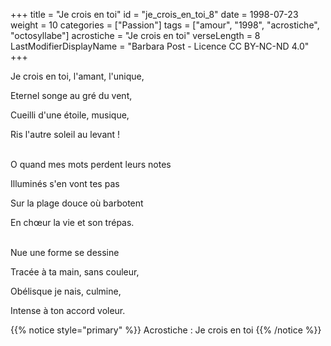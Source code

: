 +++
title = "Je crois en toi"
id = "je_crois_en_toi_8"
date = 1998-07-23
weight = 10
categories = ["Passion"]
tags = ["amour", "1998", "acrostiche", "octosyllabe"]
acrostiche = "Je crois en toi"
verseLength = 8
LastModifierDisplayName = "Barbara Post - Licence CC BY-NC-ND 4.0"
+++

Je crois en toi, l'amant, l'unique,

Eternel songe au gré du vent,

Cueilli d'une étoile, musique,

Ris l'autre soleil au levant !

 \
O quand mes mots perdent leurs notes

Illuminés s'en vont tes pas

Sur la plage douce où barbotent

En chœur la vie et son trépas.

 \
Nue une forme se dessine

Tracée à ta main, sans couleur,

Obélisque je nais, culmine,

Intense à ton accord voleur.

{{% notice style="primary" %}}
Acrostiche : Je crois en toi
{{% /notice %}}
